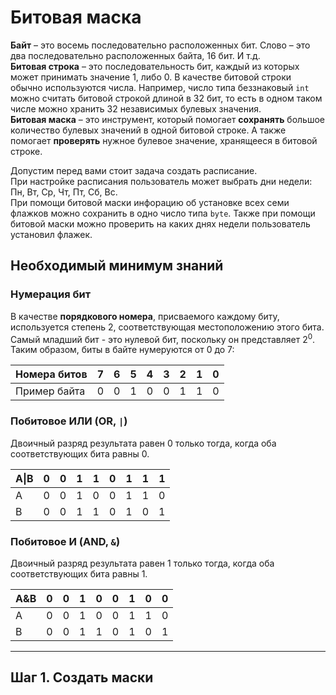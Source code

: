 # Битовая маска

**Байт** – это восемь последовательно расположенных бит. Слово – это два последовательно расположенных байта, 16 бит. И т.д.  
**Битовая строка** – это последовательность бит, каждый из которых может принимать значение 1, либо 0. В качестве битовой строки обычно используются числа. Например, число типа беззнаковый `int` можно считать битовой строкой длиной в 32 бит, то есть в одном таком числе можно хранить 32 независимых булевых значения.  
**Битовая маска** – это инструмент, который помогает **сохранять** большое количество булевых значений в одной битовой строке. А также помогает **проверять** нужное булевое значение, хранящееся в битовой строке.

Допустим перед вами стоит задача создать расписание.  
При настройке расписания пользователь может выбрать дни недели: Пн, Вт, Ср, Чт, Пт, Сб, Вс.  
При помощи битовой маски инфорацию об установке всех семи флажков можно сохранить в одно число типа `byte`. Также при помощи битовой маски можно проверить на каких днях недели пользователь установил флажек.

## Необходимый минимум знаний

### Нумерация бит

В качестве **порядкового номера**, присваемого каждому биту, используется степень 2, соответствующая местоположению этого бита.  
Самый младший бит - это нулевой бит, поскольку он представляет 2<sup>0</sup>.  
Таким образом, биты в байте нумеруются от 0 до 7:

| Номера битов | 7   | 6   | 5   | 4   | 3   | 2   | 1   | 0   |
|--------------|-----|-----|-----|-----|-----|-----|-----|-----|
| Пример байта | 0   | 0   | 1   | 0   | 0   | 1   | 1   | 0   |

### Побитовое ИЛИ (OR, `|`)

Двоичный разряд результата равен 0 только тогда, когда оба соответствующих бита равны 0.

| A&#124;B | 0   | 0   | 1   | 1   | 0   | 1   | 1   | 1   |
|----------|-----|-----|-----|-----|-----|-----|-----|-----|
| A        | 0   | 0   | 1   | 0   | 0   | 1   | 1   | 0   |
| B        | 0   | 0   | 1   | 1   | 0   | 1   | 0   | 1   |

### Побитовое И (AND, `&`)

Двоичный разряд результата равен 1 только тогда, когда оба соответствующих бита равны 1.

| A&B | 0   | 0   | 1   | 0   | 0   | 1   | 0   | 0   |
|-----|-----|-----|-----|-----|-----|-----|-----|-----|
| A   | 0   | 0   | 1   | 0   | 0   | 1   | 1   | 0   |
| B   | 0   | 0   | 1   | 1   | 0   | 1   | 0   | 1   |

---

## Шаг 1. Создать маски

